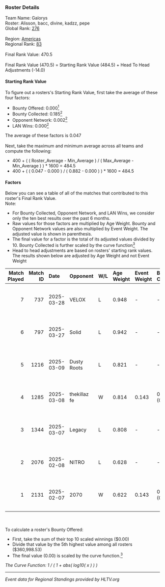 ### Roster Details<br />
Team Name: Galorys<br />
Roster: Alisson, bacc, divine, kadzz, pepe<br />
Global Rank: [276](../../standings_global_2025_05_05.md)<br />
<br />
Region: [Americas]( ../../standings_americas_2025_05_05.md)<br />
Regional Rank: [83]( ../../standings_americas_2025_05_05.md)<br />
<br />
Final Rank Value:  470.5<br />
<br />
Final Rank Value (470.5) = Starting Rank Value (484.5) + Head To Head Adjustments (-14.0)<br />

#### Starting Rank Value<br />
To figure out a rosters's Starting Rank Value, first take the average of these four factors:<br />
- Bounty Offered: 0.000[<sup>1</sup>](#table2)
- Bounty Collected: 0.185[<sup>2</sup>](#table1)
- Opponent Network: 0.002[<sup>2</sup>](#table1)
- LAN Wins: 0.000[<sup>2</sup>](#table1)

The average of these factors is 0.047<br />
<br />
Next, take the maximum and minimum average across all teams and compute the following:<br />
- 400 + ( ( Roster_Average - Min_Average ) / ( Max_Average - Min_Average ) ) * 1600 = 484.5
- 400 + ( ( 0.047 - 0.000 ) / ( 0.882 - 0.000 ) ) * 1600 = 484.5


#### Factors<br />
Below you can see a table of all of the matches that contributed to this roster's Final Rank Value.<br />
Note:<br />

- For Bounty Collected, Opponent Network, and LAN Wins, we consider only the ten best results over the past 6 months.
- Raw values for those factors are multiplied by Age Weight. Bounty and Opponent Network values are also multiplied by Event Weight. The adjusted value is shown in parenthesis.
- The final value for a factor is the total of its adjusted values divided by 10. Bounty Collected is further scaled by the curve function[<sup>3</sup>](#curveFunction)
- Head to head adjustments are based on rosters' starting rank values. The results shown below are adjusted by Age Weight and not Event Weight
<span id="table1"></span><br />


| Match Played | Match ID | Date       | Opponent     | W/L | Age Weight | Event Weight | Bounty Collected | Opponent Network | LAN Wins  | H2H Adj. | Roster                             |
| -: | -: | :- | :- | :- | :- | :- | :- | :- | :- | -: | :- |
|            7 |      737 | 2025-03-28 | VELOX        | L   | 0.948      | -            | -                | -                | -         |   -16.06 | Alisson, bacc, divine, kadzz, pepe |
|            6 |      797 | 2025-03-27 | Solid        | L   | 0.942      | -            | -                | -                | -         |    -5.81 | Alisson, bacc, divine, kadzz, pepe |
|            5 |     1216 | 2025-03-09 | Dusty Roots  | L   | 0.821      | -            | -                | -                | -         |    -7.62 | Alisson, bacc, divine, kadzz, pepe |
|            4 |     1285 | 2025-03-08 | thekillaz fe | W   | 0.814      | 0.143        | 0.003 (0.000)    | 0.138 (0.016)    | 0 (0.000) |    16.76 | Alisson, bacc, divine, kadzz, pepe |
|            3 |     1344 | 2025-03-07 | Legacy       | L   | 0.808      | -            | -                | -                | -         |    -1.86 | Alisson, bacc, divine, kadzz, pepe |
|            2 |     2076 | 2025-02-08 | NITRO        | L   | 0.628      | -            | -                | -                | -         |    -6.79 | Alisson, bacc, divine, kadzz, pepe |
|            1 |     2131 | 2025-02-07 | 2070         | W   | 0.622      | 0.143        | 0.000 (0.000)    | 0.000 (0.000)    | 0 (0.000) |     7.40 | Alisson, bacc, divine, kadzz, pepe |

<br />
<span id="table2"></span><br />
To calculate a roster's Bounty Offered:<br />

- First, take the sum of their top 10 scaled winnings ($0.00)
- Divide that value by the 5th highest value among all rosters ($360,998.53)
- The final value (0.00) is scaled by the curve function.[<sup>3</sup>](#curveFunction)

<span id="curveFunction"></span>_The Curve Function: 1 / ( 1 + abs( log10( x ) ) )_<br />

---
_Event data for Regional Standings provided by HLTV.org_<br />
